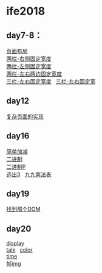 # ife2018
## day7-8：  
[页面布局](https://spock504.github.io/IFE-2018/day7-8/task7-8.html)  
[两栏-右侧固定宽度](https://spock504.github.io/IFE-2018/day7-8/两栏-右侧固定宽度.html)  
[两栏-左侧固定宽度](https://spock504.github.io/IFE-2018/day7-8/两栏-左侧固定宽度.html)  
[两栏-左右两边固定宽度](https://spock504.github.io/IFE-2018/day7-8/两栏-左右两边固定宽度.html)  
[三栏-左右固定宽度](https://spock504.github.io/IFE-2018/day7-8/三栏-左右固定宽度.html)  
[三栏-左右固定宽](https://spock504.github.io/IFE-2018/day7-8/三栏-左中固定宽度.html)  
## day12
[复杂页面的实现](https://spock504.github.io/IFE-2018/day12-15/index.html)  

## day16  
[简单加减](https://spock504.github.io/IFE-2018/day16-18/16-1简单加减.html)  
[二进制](https://spock504.github.io/IFE-2018/day16-18/16-2二进制.html)  
[二进制P](https://spock504.github.io/IFE-2018/day16-18/16-3二进制P.html.html)  
[选出3](https://spock504.github.io/IFE-2018/day16-18/16-4选出3.html)  
[九九乘法表](https://spock504.github.io/IFE-2018/day16-18/16-5九九乘法表.html)  

## day19  
[找到那个DOM](https://spock504.github.io/IFE-2018/day19/%E6%89%BE%E5%88%B0%E9%82%A3%E4%B8%AADOM.html)  

## day20  
[display](https://spock504.github.io/IFE-2018/day20-21/js-20display.html)  
[talk](https://spock504.github.io/IFE-2018/day20-21/js-20talk.htmll)   
[color](https://spock504.github.io/IFE-2018/day20-21/js-20-3color.html)  
[time](https://spock504.github.io/IFE-2018/day20-21/js-20-4time.html)  
[帧img](https://spock504.github.io/IFE-2018/day20-21/js-20-5img.html)  





